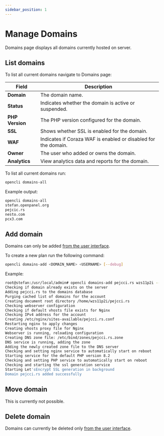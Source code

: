 ```yaml
---
sidebar_position: 1
---
```


# Manage Domains

Domains page displays all domains currently hosted on server.


## List domains

<Tabs>
  <TabItem value="openadmin-domains-list" label="With OpenAdmin" default>


To list all current domains navigate to Domains page:


| Field           | Description                                                       |
|-----------------|-------------------------------------------------------------------|
| **Domain**      | The domain name.                                                  |
| **Status**      | Indicates whether the domain is active or suspended.              |
| **PHP Version** | The PHP version configured for the domain.                        |
| **SSL**         | Shows whether SSL is enabled for the domain.                      |
| **WAF**         | Indicates if Coraza WAF is enabled or disabled for the domain.    |
| **Owner**       | The user who added or owns the domain.                            |
| **Analytics**   | View analytics data and reports for the domain.                   |


  </TabItem>
  <TabItem value="CLI-domains-list" label="With OpenCLI">

To list all current domains  run:

```bash
opencli domains-all
```

Example output:
```bash
opencli domains-all
stefan.openpanel.org
pejcic.rs
nesto.com
pcx3.com
```

  </TabItem>
</Tabs>

## Add domain


<Tabs>
  <TabItem value="openadmin-domain-new" label="With OpenAdmin" default>

Domains can only be added [from the user interface](/docs/panel/domains/#adding-a-domain).

  </TabItem>
  <TabItem value="CLI-domain-new" label="With OpenCLI">
    
To create a new plan run the following command:

```bash
opencli domains-add <DOMAIN_NAME> <USERNAME> [--debug]
```

Example:
```bash
root@stefan:/usr/local/admin# opencli domains-add pejcci.rs wzs11p2i --debug
Checking if domain already exists on the server
Adding pejcci.rs to the domains database
Purging cached list of domains for the account
Creating document root directory /home/wzs11p2i/pejcci.rs
Checking webserver configuration
Checking if default vhosts file exists for Nginx
Checking IPv4 address for the account
Creating /etc/nginx/sites-available/pejcci.rs.conf
Restarting nginx to apply changes
Creating vhosts proxy file for Nginx
Webserver is running, reloading configuration
Creating DNS zone file: /etc/bind/zones/pejcci.rs.zone
DNS service is running, adding the zone
Adding the newly created zone file to the DNS server
Checking and setting nginx service to automatically start on reboot
Starting service for the default PHP version 8.2
Checking and setting PHP service to automatically start on reboot
Checking and starting the ssl generation service
Starting Let'sEncrypt SSL generation in background
Domain pejcci.rs added successfully
```
  </TabItem>
</Tabs>


## Move domain

This is currently not possible.

## Delete domain

Domains can currently be deleted only [from the user interface](/docs/panel/domains/#delete-a-domain).
